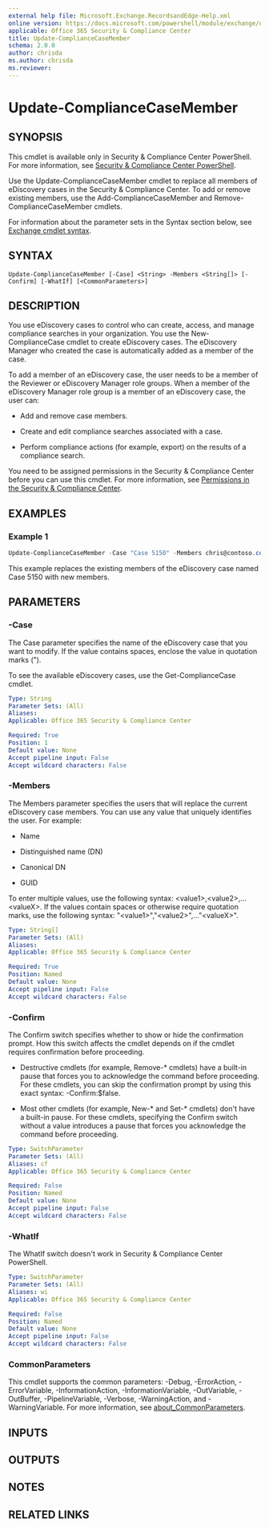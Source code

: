 ```yaml
---
external help file: Microsoft.Exchange.RecordsandEdge-Help.xml
online version: https://docs.microsoft.com/powershell/module/exchange/update-compliancecasemember
applicable: Office 365 Security & Compliance Center
title: Update-ComplianceCaseMember
schema: 2.0.0
author: chrisda
ms.author: chrisda
ms.reviewer:
---
```


# Update-ComplianceCaseMember

## SYNOPSIS
This cmdlet is available only in Security & Compliance Center PowerShell. For more information, see [Security & Compliance Center PowerShell](https://docs.microsoft.com/powershell/exchange/scc-powershell).

Use the Update-ComplianceCaseMember cmdlet to replace all members of eDiscovery cases in the Security & Compliance Center. To add or remove existing members, use the Add-ComplianceCaseMember and Remove-ComplianceCaseMember cmdlets.

For information about the parameter sets in the Syntax section below, see [Exchange cmdlet syntax](https://docs.microsoft.com/powershell/exchange/exchange-cmdlet-syntax).

## SYNTAX

```
Update-ComplianceCaseMember [-Case] <String> -Members <String[]> [-Confirm] [-WhatIf] [<CommonParameters>]
```

## DESCRIPTION
You use eDiscovery cases to control who can create, access, and manage compliance searches in your organization. You use the New-ComplianceCase cmdlet to create eDiscovery cases. The eDiscovery Manager who created the case is automatically added as a member of the case.

To add a member of an eDiscovery case, the user needs to be a member of the Reviewer or eDiscovery Manager role groups. When a member of the eDiscovery Manager role group is a member of an eDiscovery case, the user can:

- Add and remove case members.

- Create and edit compliance searches associated with a case.

- Perform compliance actions (for example, export) on the results of a compliance search.

You need to be assigned permissions in the Security & Compliance Center before you can use this cmdlet. For more information, see [Permissions in the Security & Compliance Center](https://docs.microsoft.com/microsoft-365/security/office-365-security/permissions-in-the-security-and-compliance-center).

## EXAMPLES

### Example 1
```powershell
Update-ComplianceCaseMember -Case "Case 5150" -Members chris@contoso.com,michelle@contoso.com,laura@contoso.com,julia@contoso.com
```

This example replaces the existing members of the eDiscovery case named Case 5150 with new members.

## PARAMETERS

### -Case
The Case parameter specifies the name of the eDiscovery case that you want to modify. If the value contains spaces, enclose the value in quotation marks (").

To see the available eDiscovery cases, use the Get-ComplianceCase cmdlet.

```yaml
Type: String
Parameter Sets: (All)
Aliases:
Applicable: Office 365 Security & Compliance Center

Required: True
Position: 1
Default value: None
Accept pipeline input: False
Accept wildcard characters: False
```

### -Members
The Members parameter specifies the users that will replace the current eDiscovery case members. You can use any value that uniquely identifies the user. For example:

- Name

- Distinguished name (DN)

- Canonical DN

- GUID

To enter multiple values, use the following syntax: \<value1\>,\<value2\>,...\<valueX\>. If the values contain spaces or otherwise require quotation marks, use the following syntax: "\<value1\>","\<value2\>",..."\<valueX\>".

```yaml
Type: String[]
Parameter Sets: (All)
Aliases:
Applicable: Office 365 Security & Compliance Center

Required: True
Position: Named
Default value: None
Accept pipeline input: False
Accept wildcard characters: False
```

### -Confirm
The Confirm switch specifies whether to show or hide the confirmation prompt. How this switch affects the cmdlet depends on if the cmdlet requires confirmation before proceeding.

- Destructive cmdlets (for example, Remove-\* cmdlets) have a built-in pause that forces you to acknowledge the command before proceeding. For these cmdlets, you can skip the confirmation prompt by using this exact syntax: -Confirm:$false.

- Most other cmdlets (for example, New-\* and Set-\* cmdlets) don't have a built-in pause. For these cmdlets, specifying the Confirm switch without a value introduces a pause that forces you acknowledge the command before proceeding.

```yaml
Type: SwitchParameter
Parameter Sets: (All)
Aliases: cf
Applicable: Office 365 Security & Compliance Center

Required: False
Position: Named
Default value: None
Accept pipeline input: False
Accept wildcard characters: False
```

### -WhatIf
The WhatIf switch doesn't work in Security & Compliance Center PowerShell.

```yaml
Type: SwitchParameter
Parameter Sets: (All)
Aliases: wi
Applicable: Office 365 Security & Compliance Center

Required: False
Position: Named
Default value: None
Accept pipeline input: False
Accept wildcard characters: False
```

### CommonParameters
This cmdlet supports the common parameters: -Debug, -ErrorAction, -ErrorVariable, -InformationAction, -InformationVariable, -OutVariable, -OutBuffer, -PipelineVariable, -Verbose, -WarningAction, and -WarningVariable. For more information, see [about_CommonParameters](https://go.microsoft.com/fwlink/p/?LinkID=113216).

## INPUTS

###  

## OUTPUTS

###  

## NOTES

## RELATED LINKS
